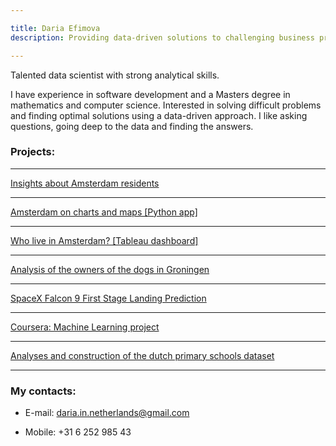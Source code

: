 ```yaml
---

title: Daria Efimova
description: Providing data-driven solutions to challenging business problems

---
```


Talented data scientist with strong analytical skills. 

I have experience in software development and a Masters degree in mathematics and computer science. Interested in solving difficult problems and finding optimal solutions using a data-driven approach. I like asking questions, going deep to the data and finding the answers.


### Projects:

---
[Insights about Amsterdam residents](./Amsterdam/insights.md)

---
[Amsterdam on charts and maps [Python app]](https://mercury-amsterdam-dashboard.herokuapp.com/)

---
[Who live in Amsterdam? [Tableau dashboard]](https://public.tableau.com/views/Amsterdammer_dashboard/Dashboard1?:language=en-US&publish=yes&:display_count=n&:origin=viz_share_link)

---
[Analysis of the owners of the dogs in Groningen](./Groningen_dogs/index_dogs.md)

---
[SpaceX Falcon 9 First Stage Landing Prediction](./SpaceXPrediction/index_spacex.md)

---
[Coursera: Machine Learning project](./MLCourseraProject/MLCourseraProject.md)

---
[Analyses and construction of the dutch primary schools dataset](./school/index_school.md)

---

### My contacts:

- E-mail: daria.in.netherlands@gmail.com 

- Mobile: +31 6 252 985 43
